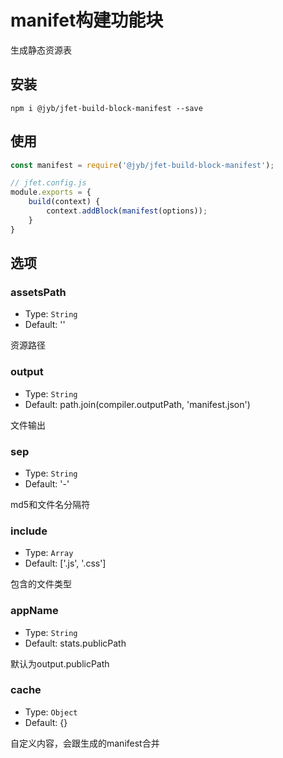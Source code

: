 # manifet构建功能块

生成静态资源表

## 安装

```shell
npm i @jyb/jfet-build-block-manifest --save
```

## 使用

```javascript
const manifest = require('@jyb/jfet-build-block-manifest');

// jfet.config.js
module.exports = {
    build(context) {
        context.addBlock(manifest(options));
    }
}
```

## 选项

### assetsPath
- Type: `String`
- Default: ''

资源路径

### output
- Type: `String`
- Default: path.join(compiler.outputPath, 'manifest.json')

文件输出

### sep
- Type: `String`
- Default: '-'

md5和文件名分隔符

### include
- Type: `Array`
- Default: ['.js', '.css']

包含的文件类型

### appName
- Type: `String`
- Default: stats.publicPath

默认为output.publicPath

### cache
- Type: `Object`
- Default: {}

自定义内容，会跟生成的manifest合并
